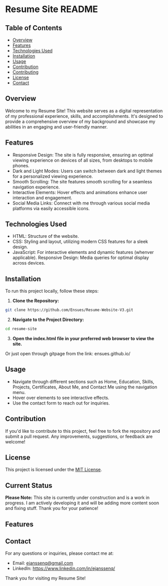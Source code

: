 # Resume Site README

## **Table of Contents**
- [Overview](#Overview)  
- [Features](#Features)  
- [Technologies Used](#Technologies-Used)  
- [Installation](#Installation)
- [Usage](#Usage)  
- [Contribution](#Contribution)  
- [Contributing](#contributing)  
- [License](#License)
- [Contact](#Contact)

## **Overview**

Welcome to my Resume Site! This website serves as a digital representation of my professional experience, skills, and accomplishments. It's designed to provide a comprehensive overview of my background and showcase my abilities in an engaging and user-friendly manner.

## **Features**

- Responsive Design: The site is fully responsive, ensuring an optimal viewing experience on devices of all sizes, from desktops to mobile phones.
- Dark and Light Modes: Users can switch between dark and light themes for a personalized viewing experience.
- Smooth Scrolling: The site features smooth scrolling for a seamless navigation experience.
- Interactive Elements: Hover effects and animations enhance user interaction and engagement.
- Social Media Links: Connect with me through various social media platforms via easily accessible icons.

## **Technologies Used**

- HTML: Structure of the website.
- CSS: Styling and layout, utilizing modern CSS features for a sleek design.
- JavaScript: For interactive elements and dynamic features (whenver applicable).
Responsive Design: Media queries for optimal display across devices.

## **Installation**
To run this project locally, follow these steps:

1. **Clone the Repository:**

```bash
git clone https://github.com/Ensues/Resume-Website-V3.git
```
2. **Navigate to the Project Directory:**

```bash
cd resume-site
```

3. **Open the index.html file in your preferred web browser to view the site.**

Or just open through gitpage from the link:  ensues.github.io/ 

## **Usage**

- Navigate through different sections such as Home, Education, Skills, Projects, Certificates, About Me, and Contact Me using the navigation menu.
- Hover over elements to see interactive effects.
- Use the contact form to reach out for inquiries.

## **Contribution**

If you'd like to contribute to this project, feel free to fork the repository and submit a pull request. Any improvements, suggestions, or feedback are welcome!

## **License**
This project is licensed under the [MIT License](LICENSE).

## Current Status

**Please Note:** This site is currently under construction and is a work in progress. I am actively developing it and will be adding more content soon and fixing stuff. Thank you for your patience!

## Features

## **Contact**
For any questions or inquiries, please contact me at:

- Email: ejanssenq@gmail.com
- LinkedIn: https://www.linkedin.com/in/ejanssenq/

Thank you for visiting my Resume Site!
